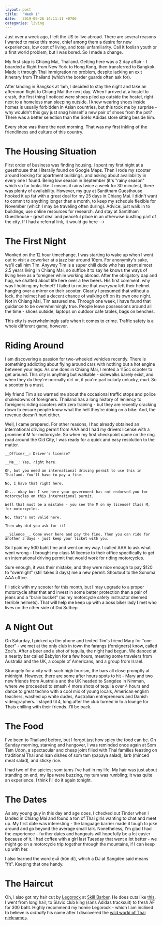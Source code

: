 ```yaml
---
layout: post
title:  "Week 1"
date:   2019-09-26 14:11:11 +0700
categories: living
---
```

Just over a week ago, I left the US to live abroad. There are several reasons I wanted to make this move, chief among them a desire for new experiences, low cost of living, and total unfamiliarity. Call it foolish youth or a first world problem, but I was bored. So I made a change. 

My first stop is Chiang Mai, Thailand. Getting here was a 2 day affair - I boarded a flight from New York to Hong Kong, then transferred to Bangkok. Made it through Thai immigration no problem, despite lacking an exit itinerary from Thailand (which the border guards often ask for). 

After landing in Bangkok at 1am, I decided to stay the night and take an afternoon flight to Chiang Mai the next day. When I arrived at a hostel to crash, the first thing I noticed were shoes piled up outside the hostel, right next to a homeless man sleeping outside. I knew wearing shoes inside homes is usually forbidden in Asian countries, but this took me by surprise - why wouldn't this guy just snag himself a new pair of shoes from the pot? There was a better selection than the SoHo Adidas store sitting beside him. 

Every shoe was there the next morning. That was my first inkling of the friendliness and culture of this country. 

The Housing Situation
======

First order of business was finding housing. I spent my first night at a guesthouse that I literally found on Google Maps. Then I rode my scooter around looking for apartment buildings, and asking about availability in every one I found. Being low season in September (it's "rainy season" which so far looks like it means it rains twice a week for 30 minutes), there was plenty of availability. However, my guy at Santitham Guesthouse hooked it up fat with a great deal for my 25 days in Chiang Mai. I didn't want to commit to anything longer than a month, to keep my schedule flexible for November (which I may be traveling often during). Advice: just walk in to buildings, use online resources for research. And stay at Santitham Guesthouse - great deal and peaceful place in an otherwise bustling part of the city. If I had a referral link, it would go here --> 

The First Night
======

Wonked on the 12 hour timechange, I was starting to wake up when I went out to visit a coworker at a jazz bar around 10pm. For anonymity's sake, we'll call him Tim. Anyway Tim is a super chill dude who has spent almost 2.5 years living in Chiang Mai, so suffice it to say he knows the ways of living here as a foreigner while working abroad. After the obligatory dap and hug, we chatted about life here over a few beers. His first comment: why was I holding my helmet? I failed to notice that _everyone_ left their helmet hanging over a mirror on their scooter. Clearly I presumed that without a lock, the helmet had a decent chance of walking off on its own one night. Not in Chiang Mai, Tim assured me. Through one week, I have found that guidance to be overwhelmingly true. People leave possessions around all the time - shoes outside, laptops on outdoor cafe tables, bags on benches. 

 This city is overwhelmingly safe when it comes to crime. Traffic safety is a whole different game, however. 

Riding Around
======

I am discovering a passion for two-wheeled vehicles recently. There is something addicting about flying around cars with nothing but a hot engine between your legs. As one does in Chiang Mai, I rented a 115cc scooter to get around. This city is anything but walkable - sidewalks barely exist, and when they do they're normally dirt or, if you're particularly unlucky, mud. So a scooter is a must. 

My friend Tim also warned me about the occasional traffic stops and police shakedowns of foreigners. Thailand has a long history of leniency to foreigners riding scooters with zero training - but they are recently cracking down to ensure people know what the hell they're doing on a bike. And, the revenue doesn't hurt either. 

Well, I came prepared. For other reasons, I had already obtained an international driving permit from AAA and I had my drivers license with a prominent M for motorcycle. So when my first checkpoint came on the ring road around the Old City, I was ready for a quick and easy resolution to the matter. 

    __Officer__: Driver's license?

    __Me__: Yes, right here. 

    Oh, but you need an international driving permit to use this in Thailand. You'll have to pay a fine. 

    No, I have that right here. 

    Oh... okay but I see here your government has not endorsed you for motorcycles on this international permit. 

    Well that must be a mistake - you see the M on my license? Class M, for motorcycles.

    No, that's not valid here. 

    Then why did you ask for it? 

    __Silence__. Come over here and pay the fine. Then you can ride for another 3 days - just keep your ticket with you. 

So I paid my 500 baht fine and went on my way. I called AAA to ask what went wrong - I brought my class M license to their office specifically to get an international driving permit that would work for riding motorcycles. 

Sure enough, it was their mistake, and they were nice enough to pay $120 to "overnight" (still takes 3 days) me a new permit. Shoutout to the Sonoma AAA office. 

I'll stick with my scooter for this month, but I may upgrade to a proper motorcycle after that and invest in some better protection than a pair of jeans and a "brain bucket" (as my motorcycle safety instructor deemed terrible helmets). That will help me keep up with a boss biker lady I met who lives on the other side of Doi Suthep. 

A Night Out 
======

On Saturday, I picked up the phone and texted Tim's friend Mary for "one beer" - we met at the only club in town the farangs (foreigners) know, called Zoe's. After a beer and a shot of tequila, the night had begun. We danced at a nearby bar called Babylon for a few hours, meeting some travelers from Australia and the UK, a couple of Americans, and a group from Israel. 
    
Strangely for a city with such high tourism, the bars all close promptly at midnight. However, there are some after hours spots to hit - Mary and two new friends from Australia and the UK headed to Sangdee in Nimman, where we proceeded to smash 4 more shots of tequila over 4 hours and dance to great techno with a cool mix of young locals, American english teachers, washed up white dudes, Australian entrepreneurs and Danish videographers. I stayed til 4, long after the club turned in to a lounge for Thais chilling with their friends. I'll be back. 

The Food
======

I've been to Thailand before, but I forgot just how spicy the food can be. On Sunday morning, starving and hungover, I was reminded once again at Som Tam Udon, a spectacular and cheap joint filled with Thai families feasting on traditional Thai and Isan dishes of som tam (papaya salad), larb (minced meat salad), and sticky rice.  

I had two of the spiciest som tams I've had in my life. My hair was just about standing on end, my lips were buzzing, my tum was rumbling; it was quite an experience. I think I'll do it again tonight. 

The Dates
======
As any young guy in this day and age does, I checked out Tinder when I landed in Chiang Mai and found a ton of Thai girls wanting to chat and meet up. My first date was interesting - the language barrier made it tough to joke around and go beyond the average small talk. Nonetheless, I'm glad I had the experience - further dates and hangouts will hopefully be a lot easier because of it. I had coffee with a girl last Tuesday that went a lot better - we might go on a motorcycle trip together through the mountains, if I can keep up with her. 

I also learned the word หุ่นดี (hùn dī), which a DJ at Sangdee said means "fit". Keeping that one handy. 

The Haircut
======
Oh, I also got my hair cut by [Legorock][legorock] at [Skill Barber][barber]. He does cuts like [this][pablo]. I went from long hair, to Slavic club king (sans Adidas tracksuit) to fresh AF for 300 baht. Highly recommend my homie Legorock - which I am inclined to believe is _actually_ his name after I discovered the [wild world of Thai nicknames][nicknames]. 

[nicknames]: https://www.thai2english.com/learn/the-crazy-world-of-thai-nicknames
[barber]: https://www.facebook.com/pg/skillbarberthailand/photos/?ref=page_internal
[pablo]: https://www.facebook.com/skillbarberthailand/photos/a.544668802273564/2053387848068311/?type=3&theater
[legorock]: https://www.facebook.com/skillbarberthailand/photos/a.544668802273564/2131866320220463/?type=3&theater



